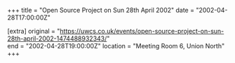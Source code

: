 +++
title = "Open Source Project on Sun 28th April 2002"
date = "2002-04-28T17:00:00Z"

[extra]
original = "https://uwcs.co.uk/events/open-source-project-on-sun-28th-april-2002-1474488932343/"    
end = "2002-04-28T19:00:00Z"
location = "Meeting Room 6, Union North"
+++



